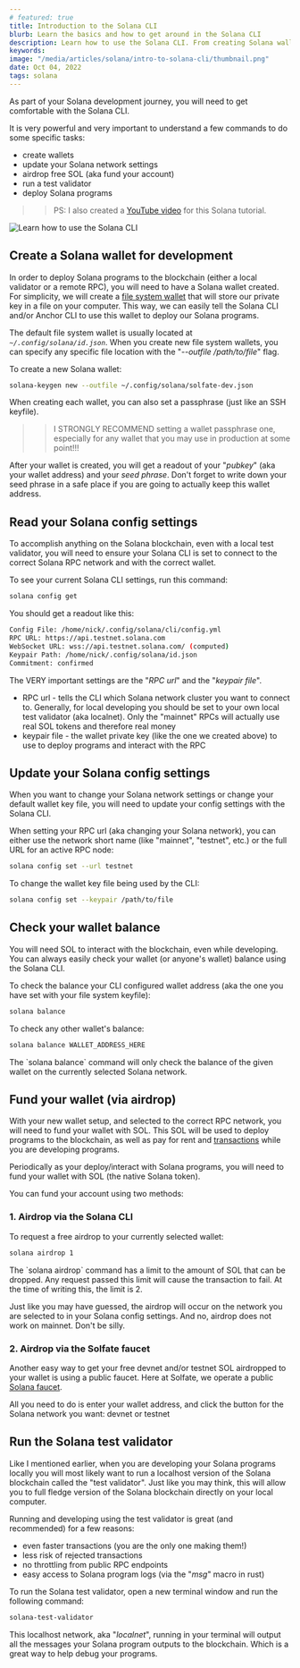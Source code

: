 ```yaml
---
# featured: true
title: Introduction to the Solana CLI
blurb: Learn the basics and how to get around in the Solana CLI
description: Learn how to use the Solana CLI. From creating Solana wallets, airdrop free SOL, and running the test validator.
keywords:
image: "/media/articles/solana/intro-to-solana-cli/thumbnail.png"
date: Oct 04, 2022
tags: solana
---
```


As part of your Solana development journey, you will need to get comfortable with the Solana CLI.

It is very powerful and very important to understand a few commands to do some specific tasks:

- create wallets
- update your Solana network settings
- airdrop free SOL (aka fund your account)
- run a test validator
- deploy Solana programs

> > PS: I also created a [YouTube video](https://youtu.be/pNzT3hgFbpg) for this Solana tutorial.

![Learn how to use the Solana CLI](/media/articles/solana/intro-to-solana-cli/thumbnail.png)

## Create a Solana wallet for development

In order to deploy Solana programs to the blockchain (either a local validator or a remote RPC), you will need to have a Solana wallet created. For simplicity, we will create a [file system wallet](https://docs.solana.com/wallet-guide/file-system-wallet) that will store our private key in a file on your computer. This way, we can easily tell the Solana CLI and/or Anchor CLI to use this wallet to deploy our Solana programs.

The default file system wallet is usually located at _`~/.config/solana/id.json`_. When you create new file system wallets, you can specify any specific file location with the "_--outfile /path/to/file_" flag.

To create a new Solana wallet:

```bash
solana-keygen new --outfile ~/.config/solana/solfate-dev.json
```

When creating each wallet, you can also set a passphrase (just like an SSH keyfile).

> > I STRONGLY RECOMMEND setting a wallet passphrase one, especially for any wallet that you may use in production at some point!!!

After your wallet is created, you will get a readout of your "_pubkey_" (aka your wallet address) and your _seed phrase_. Don't forget to write down your seed phrase in a safe place if you are going to actually keep this wallet address.

## Read your Solana config settings

To accomplish anything on the Solana blockchain, even with a local test validator, you will need to ensure your Solana CLI is set to connect to the correct Solana RPC network and with the correct wallet.

To see your current Solana CLI settings, run this command:

```bash
solana config get
```

You should get a readout like this:

```bash
Config File: /home/nick/.config/solana/cli/config.yml
RPC URL: https://api.testnet.solana.com
WebSocket URL: wss://api.testnet.solana.com/ (computed)
Keypair Path: /home/nick/.config/solana/id.json
Commitment: confirmed
```

The VERY important settings are the "_RPC url_" and the "_keypair file_".

- RPC url - tells the CLI which Solana network cluster you want to connect to. Generally, for local developing you should be set to your own local test validator (aka localnet). Only the "mainnet" RPCs will actually use real SOL tokens and therefore real money
- keypair file - the wallet private key (like the one we created above) to use to deploy programs and interact with the RPC

## Update your Solana config settings

When you want to change your Solana network settings or change your default wallet key file, you will need to update your config settings with the Solana CLI.

When setting your RPC url (aka changing your Solana network), you can either use the network short name (like "mainnet", "testnet", etc.) or the full URL for an active RPC node:

```bash
solana config set --url testnet
```

To change the wallet key file being used by the CLI:

```bash
solana config set --keypair /path/to/file
```

## Check your wallet balance

You will need SOL to interact with the blockchain, even while developing. You can always easily check your wallet (or anyone's wallet) balance using the Solana CLI.

To check the balance your CLI configured wallet address (aka the one you have set with your file system keyfile):

```bash
solana balance
```

To check any other wallet's balance:

```bash
solana balance WALLET_ADDRESS_HERE
```

<div class="msg note text">
The `solana balance` command will only check the balance of the given wallet on the currently selected Solana network.
</div>

## Fund your wallet (via airdrop)

With your new wallet setup, and selected to the correct RPC network, you will need to fund your wallet with SOL. This SOL will be used to deploy programs to the blockchain, as well as pay for rent and [transactions](https://docs.solana.com/transaction_fees) while you are developing programs.

Periodically as your deploy/interact with Solana programs, you will need to fund your wallet with SOL (the native Solana token).

You can fund your account using two methods:

### 1. Airdrop via the Solana CLI

To request a free airdrop to your currently selected wallet:

```bash
solana airdrop 1
```

<div class="msg note text">
The `solana airdrop` command has a limit to the amount of SOL that can be dropped. Any request passed this limit will cause the transaction to fail.
At the time of writing this, the limit is 2.
</div>

Just like you may have guessed, the airdrop will occur on the network you are selected to in your Solana config settings. And no, airdrop does not work on mainnet. Don't be silly.

### 2. Airdrop via the Solfate faucet

Another easy way to get your free devnet and/or testnet SOL airdropped to your wallet is using a public faucet. Here at Solfate, we operate a public [Solana faucet](https://solfate.com/faucet).

All you need to do is enter your wallet address, and click the button for the Solana network you want: devnet or testnet

## Run the Solana test validator

Like I mentioned earlier, when you are developing your Solana programs locally you will most likely want to run a localhost version of the Solana blockchain called the "test validator". Just like you may think, this will allow you to full fledge version of the Solana blockchain directly on your local computer.

Running and developing using the test validator is great (and recommended) for a few reasons:

- even faster transactions (you are the only one making them!)
- less risk of rejected transactions
- no throttling from public RPC endpoints
- easy access to Solana program logs (via the "_msg_" macro in rust)

To run the Solana test validator, open a new terminal window and run the following command:

```bash
solana-test-validator
```

This localhost network, aka "_localnet_", running in your terminal will output all the messages your Solana program outputs to the blockchain. Which is a great way to help debug your programs.

